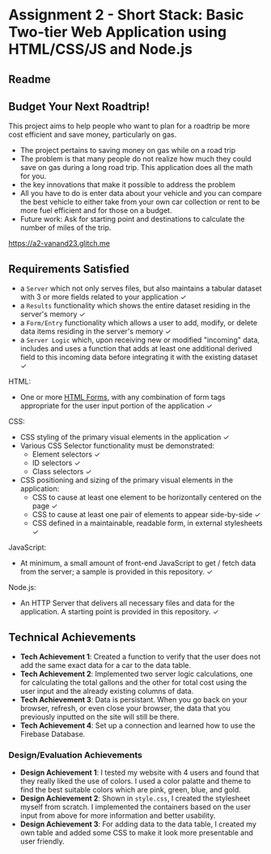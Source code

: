 Assignment 2 - Short Stack: Basic Two-tier Web Application using HTML/CSS/JS and Node.js  
===

Readme 
---

## Budget Your Next Roadtrip!
This project aims to help people who want to plan for a roadtrip be more cost efficient and save money, particularly on gas. 

- The project pertains to saving money on gas while on a road trip 
- The problem is that many people do not realize how much they could save on gas during a long road trip. This application does all the math for you.
- the key innovations that make it possible to address the problem
- All you have to do is enter data about your vehicle and you can compare the best vehicle to either take from your own car collection or rent to be more fuel efficient and for those on a budget.
- Future work: Ask for starting point and destinations to calculate the number of miles of the trip.  


https://a2-vanand23.glitch.me

Requirements Satisfied
---

- a `Server` which not only serves files, but also maintains a tabular dataset with 3 or more fields related to your application ✓
- a `Results` functionality which shows the entire dataset residing in the server's memory ✓
- a `Form/Entry` functionality which allows a user to add, modify, or delete data items residing in the server's memory ✓
- a `Server Logic` which, upon receiving new or modified "incoming" data, includes and uses a function that adds at least one additional derived field to this incoming data before integrating it with the existing dataset ✓

HTML:
- One or more [HTML Forms](https://developer.mozilla.org/en-US/docs/Learn/HTML/Forms), with any combination of form tags appropriate for the user input portion of the application ✓

CSS:
- CSS styling of the primary visual elements in the application ✓
- Various CSS Selector functionality must be demonstrated:
    - Element selectors ✓
    - ID selectors ✓
    - Class selectors ✓
- CSS positioning and sizing of the primary visual elements in the application:
    - CSS to cause at least one element to be horizontally centered on the page ✓
    - CSS to cause at least one pair of elements to appear side-by-side ✓
    - CSS defined in a maintainable, readable form, in external stylesheets ✓

JavaScript:
- At minimum, a small amount of front-end JavaScript to get / fetch data from the server; a sample is provided in this repository. ✓

Node.js:
- An HTTP Server that delivers all necessary files and data for the application. A starting point is provided in this repository. ✓

## Technical Achievements
- **Tech Achievement 1**: Created a function to verify that the user does not add the same exact data for a car to the data table. 
- **Tech Achievement 2**: Implemented two server logic calculations, one for calculating the total gallons and the other for total cost using the user input and the already existing columns of data. 
- **Tech Achievement 3**: Data is persistant. When you go back on your browser, refresh, or even close your browser, the data that you previously inputted on the site will still be there. 
- **Tech Achievement 4**: Set up a connection and learned how to use the Firebase Database. 

### Design/Evaluation Achievements
- **Design Achievement 1**: I tested my website with 4 users and found that they really liked the use of colors. I used a color palatte and theme to find the best suitable colors which are pink, green, blue, and gold. 
- **Design Achievement 2**: Shown in `style.css`, I created the stylesheet myself from scratch. I implemented the containers based on the user input from above for more information and better usability.
- **Design Achievement 3**: For adding data to the data table, I created my own table and added some CSS to make it look more presentable and user friendly. 
